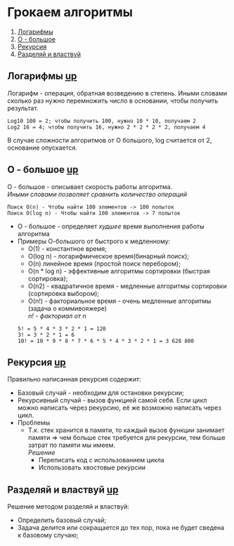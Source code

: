 # Грокаем алгоритмы <a name="грокаемалгоритмы"></a>
1. [Логарифмы](#Логарифмы)
2. [О - большое](#О-большое)
3. [Рекурсия](#Рекурсия)
4. [Разделяй и властвуй](#Разделяйивластвуй)

## Логарифмы <a name="Логарифмы"></a>   [up](#грокаемалгоритмы)
Логарифм - операция, обратная возведению в степень.
Иными словами сколько раз нужно перемножить число в основании, чтобы получить результат.
````
Log10 100 = 2; чтобы получить 100, нужно 10 * 10, получаем 2
Log2 16 = 4; чтобы получить 16, нужно 2 * 2 * 2 * 2, получаем 4
````
В случае сложности алгоритмов от О большого, log считается от 2, основание опускается.

## О - большое <a name="О-большое"></a> [up](#грокаемалгоритмы)
О - большое - описывает скорость работы алгоритма.  
<i>Иными словами позволяет сравнить количество операций</i>
````
Поиск O(n) - Чтобы найти 100 элементов -> 100 попыток
Поиск O(log n) - Чтобы найти 100 элементов -> 7 попыток 
````
- О - большое - определяет *худшее* время выполнения работы алгоритма
- Примеры О-большого от быстрого к медленному:
    - O(1) - константное время;
    - O(log n) - логарифмическое время(бинарный поиск);
    - O(n) линейное время (простой поиск перебором);
    - O(n * log n) - эффективные алгоритмы сортировки (быстрая сортировка);
    - O(n2) - квадратичное время - медленные алгоритмы сортировки (сортировка выбором);
    - O(n!) - факториальное время - очень медленные алгоритмы (задача о коммивояжере)   
    <i>n! - факториал от n</i>
    ````
    5! = 5 * 4 * 3 * 2 * 1 = 120
    3! = 3 * 2 * 1 = 6
    10! = 10 * 9 * 8 * 7 * 6 * 5 * 4 * 3 * 2 * 1 = 3 628 800
    ````

## Рекурсия <a name="Рекурсия"></a> [up](#грокаемалгоритмы)
Правильно написанная рекурсия содержит:
- Базовый случай - необходим для остановки рекурсии;
- Рекурсивный случай - вызов функцией самой себя.
Если цикл можно написать через рекурсию, её же возможно написать через цикл.
- Проблемы
    - Т.к. стек хранится в памяти, то каждый вызов функции занимает памяти 
    => чем больше стек требуется для рекурсии, тем больше затрат по памяти мы имеем.  
    *Решение*  
        - Переписать код с использованием цикла
        - Использовать хвостовые рекурсии

## Разделяй и властвуй <a name="Разделяйивластвуй"></a> [up](#грокаемалгоритмы)
Решение методом разделяй и властвуй:
- Определить базовый случай;
- Задача делится или сокращается до тех пор, пока не будет сведена к базовому случаю;
